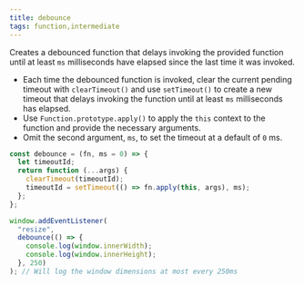 ```yaml
---
title: debounce
tags: function,intermediate
---
```


Creates a debounced function that delays invoking the provided function until at least `ms` milliseconds have elapsed since the last time it was invoked.

- Each time the debounced function is invoked, clear the current pending timeout with `clearTimeout()` and use `setTimeout()` to create a new timeout that delays invoking the function until at least `ms` milliseconds has elapsed.
- Use `Function.prototype.apply()` to apply the `this` context to the function and provide the necessary arguments.
- Omit the second argument, `ms`, to set the timeout at a default of `0` ms.

```js
const debounce = (fn, ms = 0) => {
  let timeoutId;
  return function (...args) {
    clearTimeout(timeoutId);
    timeoutId = setTimeout(() => fn.apply(this, args), ms);
  };
};
```

```js
window.addEventListener(
  "resize",
  debounce(() => {
    console.log(window.innerWidth);
    console.log(window.innerHeight);
  }, 250)
); // Will log the window dimensions at most every 250ms
```
